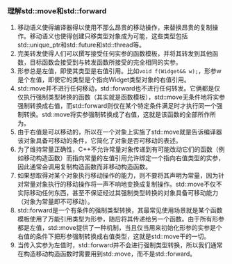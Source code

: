 ### 理解std::move和std::forward
1. 移动语义使得编译器得以使用不那么昂贵的移动操作，来替换昂贵的复制操作。移动语义也使得创建只移类型对象成为可能，这些类型包括std::unique_ptr和std::future和std::thread等。
2. 完美转发使得人们可以撰写接受任何实参的函数模板，并将其转发到其他函数，目标函数会接受到与转发函数所接受的完全相同的实参。
3. 形参总是左值，即使其类型是右值引用。比如`void f(Widget&& w);`，形参w是个左值，即使它的类型是个指向Widget类型对象的右值引用。
4. std::move并不进行任何移动，std::forward也不进行任何转发。它俩都是仅仅执行强制类型转换的函数（其实就是函数模板），std::move无条件地将实参强制转换成右值，而std::forward则仅在某个特定条件满足时才执行同一个强制转换。std::move将实参强制转换成了右值，这就是该函数的全部所作所为。
5. 由于右值是可以移动的，所以在一个对象上实施了std::move就是告诉编译器该对象具备可移动的条件，它简化了对象是否可移动的表述。
6. 为了维持常量正确性，C++不允许常量对象传递到有可能改动它们的函数（例如移动构造函数）而指向常量的左值引用允许绑定一个指向右值类型的实参，因此通常会调用复制构造函数而非移动构造函数。
7. 如果想取得对某个对象执行移动操作的能力，则不要将其声明为常量，因为针对常量对象执行的移动操作将一声不响地变换成复制操作。std::move不仅不实际移动任何东西，甚至不保证经过其强制类型转换的对象具备可移动能力（对象为常量即不可移动）。
8. std::forward是一个有条件的强制类型转换，其最常见使用场景就是某个函数模板使用了万能引用类型为形参，随后将其传递给另一个函数。由于所有形参都是左值，std::move提供了一种机制，当且仅当用来初始化形参的实参是个右值的条件下把形参强制转换成右值类型，这就是std::move干的一切。
9. 当传入实参为左值时，std::forward并不会进行强制类型转换，所以我们通常在构造移动构造函数时需要用到std::move，而不是std::forward。